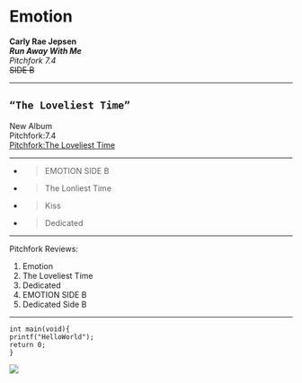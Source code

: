 # Emotion
**Carly Rae Jepsen**<br/>
***Run Away With Me***<br/>
_Pitchfork 7.4_<br/>
~~SIDE B~~

---
## `“The Loveliest Time”`
New Album<br/>
Pitchfork:7.4<br/>
[Pitchfork:The Loveliest Time](https://pitchfork.com/reviews/albums/carly-rae-jepsen-the-loveliest-time/)

---
- > EMOTION SIDE B
- > The Lonliest Time
- > Kiss
- > Dedicated
---
Pitchfork Reviews:
1. Emotion
2. The Loveliest Time
3. Dedicated
4. EMOTION SIDE B
5. Dedicated Side B
---
```
int main(void){
printf("HelloWorld");
return 0;
}
```



<img  style="border-width: 0" src="https://images.ctfassets.net/64g9w3mhgdgp/7cxUQonY4RQcvmUSDJCiOs/e79851933d02255294cb24f30856169b/030822_CARLY_10999.jpg?h=1500">
